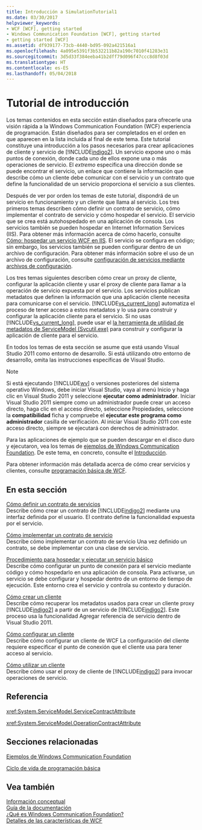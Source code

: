 ```yaml
---
title: Introducción a SimulationTutorial1
ms.date: 03/30/2017
helpviewer_keywords:
- WCF [WCF], getting started
- Windows Communication Foundation [WCF], getting started
- getting started [WCF]
ms.assetid: df939177-73cb-4440-bd95-092a421516a1
ms.openlocfilehash: 4a095e5391f3b532211b82a190c7010f41283e31
ms.sourcegitcommit: 3d5d33f384eeba41b2dff79d096f47ccc8d8f03d
ms.translationtype: HT
ms.contentlocale: es-ES
ms.lasthandoff: 05/04/2018
---
```

# <a name="getting-started-tutorial"></a>Tutorial de introducción
Los temas contenidos en esta sección están diseñados para ofrecerle una visión rápida a la Windows Communication Foundation (WCF) experiencia de programación. Están diseñados para ser completados en el orden en que aparecen en la lista incluida al final de este tema. Este tutorial constituye una introducción a los pasos necesarios para crear aplicaciones de cliente y servicio de [!INCLUDE[indigo2](../../../includes/indigo2-md.md)]. Un servicio expone uno o más puntos de conexión, donde cada uno de ellos expone una o más operaciones de servicio. El *extremo* especifica una dirección donde se puede encontrar el servicio, un enlace que contiene la información que describe cómo un cliente debe comunicar con el servicio y un contrato que define la funcionalidad de un servicio proporciona el servicio a sus clientes.  
  
 Después de ver por orden los temas de este tutorial, dispondrá de un servicio en funcionamiento y un cliente que llama al servicio. Los tres primeros temas describen cómo definir un contrato de servicio, cómo implementar el contrato de servicio y cómo hospedar el servicio. El servicio que se crea está autohospedado en una aplicación de consola. Los servicios también se pueden hospedar en Internet Information Services (IIS). Para obtener más información acerca de cómo hacerlo, consulte [Cómo: hospedar un servicio WCF en IIS](../../../docs/framework/wcf/feature-details/how-to-host-a-wcf-service-in-iis.md). El servicio se configura en código; sin embargo, los servicios también se pueden configurar dentro de un archivo de configuración. Para obtener más información sobre el uso de un archivo de configuración, consulte [configuración de servicios mediante archivos de configuración](../../../docs/framework/wcf/configuring-services-using-configuration-files.md).  
  
 Los tres temas siguientes describen cómo crear un proxy de cliente, configurar la aplicación cliente y usar el proxy de cliente para llamar a la operación de servicio expuesta por el servicio. Los servicios publican metadatos que definen la información que una aplicación cliente necesita para comunicarse con el servicio. [!INCLUDE[vs_current_long](../../../includes/vs-current-long-md.md)] automatiza el proceso de tener acceso a estos metadatos y lo usa para construir y configurar la aplicación cliente para el servicio. Si no usas [!INCLUDE[vs_current_long](../../../includes/vs-current-long-md.md)], puede usar el [la herramienta de utilidad de metadatos de ServiceModel (Svcutil.exe)](../../../docs/framework/wcf/servicemodel-metadata-utility-tool-svcutil-exe.md) para construir y configurar la aplicación de cliente para el servicio.  
  
 En todos los temas de esta sección se asume que está usando Visual Studio 2011 como entorno de desarrollo. Si está utilizando otro entorno de desarrollo, omita las instrucciones específicas de Visual Studio.  
  
> [!NOTE]
>  Si está ejecutando [!INCLUDE[wv](../../../includes/wv-md.md)] o versiones posteriores del sistema operativo Windows, debe iniciar Visual Studio, vaya al menú Inicio y haga clic en Visual Studio 2011 y seleccione **ejecutar como administrador**. Iniciar Visual Studio 2011 siempre como un administrador puede crear un acceso directo, haga clic en el acceso directo, seleccione Propiedades, seleccione la **compatibilidad** ficha y compruebe el **ejecutar este programa como administrador** casilla de verificación. Al iniciar Visual Studio 2011 con este acceso directo, siempre se ejecutará con derechos de administrador.  
  
 Para las aplicaciones de ejemplo que se pueden descargar en el disco duro y ejecutaron, vea los temas de [ejemplos de Windows Communication Foundation](http://msdn.microsoft.com/library/8ec9d192-5d81-4f64-bfd3-90c5e5858c91). De este tema, en concreto, consulte el [Introducción](../../../docs/framework/wcf/samples/getting-started-sample.md).  
  
 Para obtener información más detallada acerca de cómo crear servicios y clientes, consulte [programación básica de WCF](../../../docs/framework/wcf/basic-wcf-programming.md).  
  
## <a name="in-this-section"></a>En esta sección  
 [Cómo definir un contrato de servicios](../../../docs/framework/wcf/how-to-define-a-wcf-service-contract.md)  
 Describe cómo crear un contrato de [!INCLUDE[indigo2](../../../includes/indigo2-md.md)] mediante una interfaz definida por el usuario. El contrato define la funcionalidad expuesta por el servicio.  
  
 [Cómo implementar un contrato de servicio](../../../docs/framework/wcf/how-to-implement-a-wcf-contract.md)  
 Describe cómo implementar un contrato de servicio Una vez definido un contrato, se debe implementar con una clase de servicio.  
  
 [Procedimiento para hospedar y ejecutar un servicio básico](../../../docs/framework/wcf/how-to-host-and-run-a-basic-wcf-service.md)  
 Describe cómo configurar un punto de conexión para el servicio mediante código y cómo hospedarlo en una aplicación de consola. Para activarse, un servicio se debe configurar y hospedar dentro de un entorno de tiempo de ejecución. Este entorno crea el servicio y controla su contexto y duración.  
  
 [Cómo crear un cliente](../../../docs/framework/wcf/how-to-create-a-wcf-client.md)  
 Describe cómo recuperar los metadatos usados para crear un cliente proxy [!INCLUDE[indigo2](../../../includes/indigo2-md.md)] a partir de un servicio de [!INCLUDE[indigo2](../../../includes/indigo2-md.md)]. Este proceso usa la funcionalidad Agregar referencia de servicio dentro de Visual Studio 2011.  
  
 [Cómo configurar un cliente](../../../docs/framework/wcf/how-to-configure-a-basic-wcf-client.md)  
 Describe cómo configurar un cliente de WCF La configuración del cliente requiere especificar el punto de conexión que el cliente usa para tener acceso al servicio.  
  
 [Cómo utilizar un cliente](../../../docs/framework/wcf/how-to-use-a-wcf-client.md)  
 Describe cómo usar el proxy de cliente de [!INCLUDE[indigo2](../../../includes/indigo2-md.md)] para invocar operaciones de servicio.  
  
## <a name="reference"></a>Referencia  
 <xref:System.ServiceModel.ServiceContractAttribute>  
  
 <xref:System.ServiceModel.OperationContractAttribute>  
  
## <a name="related-sections"></a>Secciones relacionadas  
 [Ejemplos de Windows Communication Foundation](http://msdn.microsoft.com/library/8ec9d192-5d81-4f64-bfd3-90c5e5858c91)  
  
 [Ciclo de vida de programación básica](../../../docs/framework/wcf/basic-programming-lifecycle.md)  
  
## <a name="see-also"></a>Vea también  
 [Información conceptual](../../../docs/framework/wcf/conceptual-overview.md)  
 [Guía de la documentación](../../../docs/framework/wcf/guide-to-the-documentation.md)  
 [¿Qué es Windows Communication Foundation?](../../../docs/framework/wcf/whats-wcf.md)  
 [Detalles de las características de WCF](../../../docs/framework/wcf/feature-details/index.md)
